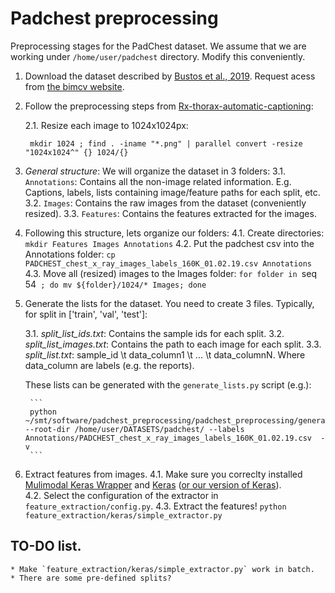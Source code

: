 # Padchest preprocessing
Preprocessing stages for the PadChest dataset. We assume that we are working under `/home/user/padchest` directory. Modify this conveniently.

1. Download the dataset described by [Bustos et al., 2019](https://arxiv.org/abs/1901.07441). Request acess from [the bimcv website](http://bimcv.cipf.es/bimcv-projects/padchest).

2. Follow the preprocessing steps from [Rx-thorax-automatic-captioning](https://github.com/auriml/Rx-thorax-automatic-captioning):

   2.1. Resize each image to 1024x1024px:

        mkdir 1024 ; find . -iname "*.png" | parallel convert -resize "1024x1024^" {} 1024/{}

3. *General structure*: We will organize the dataset in 3 folders:
    3.1. `Annotations`: Contains all the non-image related information. E.g. Captions, labels, lists containing image/feature paths for each split, etc.
    3.2. `Images`: Contains the raw images from the dataset (conveniently resized).
    3.3. `Features`: Contains the features extracted for the images.

4. Following this structure, lets organize our folders:
    4.1. Create directories: `mkdir Features Images Annotations`
    4.2. Put the padchest csv into the Annotations folder: `cp PADCHEST_chest_x_ray_images_labels_160K_01.02.19.csv Annotations`
    4.3. Move all (resized) images to the Images folder: `for folder in `seq 54` ; do mv ${folder}/1024/* Images; done`


4. Generate the lists for the dataset. You need to create 3 files. Typically, for split in ['train', 'val', 'test']:

    3.1. *split_list_ids.txt*: Contains the sample ids for each split. 
    3.2. *split_list_images.txt*: Contains the path to each image for each split.
    3.3. *split_list.txt*:  sample_id \t data_column1 \t ... \t data_columnN.
                            Where data_column are labels (e.g. the reports).

    These lists can be generated with the `generate_lists.py` script (e.g.):
    
        ```
        python ~/smt/software/padchest_preprocessing/padchest_preprocessing/generate_lists.py --root-dir /home/user/DATASETS/padchest/ --labels Annotations/PADCHEST_chest_x_ray_images_labels_160K_01.02.19.csv  -v
        ```
        
4. Extract features from images.
    4.1. Make sure you correclty installed [Mulimodal Keras Wrapper](https://github.com/lvapeab/multimodal_keras_wrapper) and [Keras](https://github.com/keras-team/keras) ([or our version of Keras](https://github.com/MarcBS/keras)).  
    4.2. Select the configuration of the extractor in `feature_extraction/config.py`.
    4.3. Extract the features!
        ```
        python feature_extraction/keras/simple_extractor.py
        ```
    
## TO-DO list.

    * Make `feature_extraction/keras/simple_extractor.py` work in batch.
    * There are some pre-defined splits?

